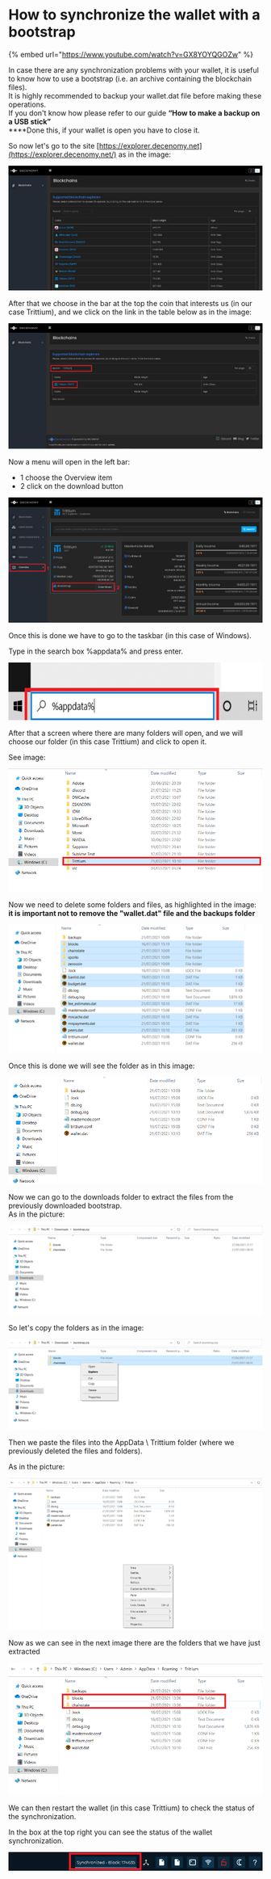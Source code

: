 # How to synchronize the wallet with a bootstrap

{% embed url="https://www.youtube.com/watch?v=GX8YOYQGOZw" %}



In case there are any synchronization problems with your wallet, it is useful to know how to use a bootstrap (i.e. an archive containing the blockchain files).\
It is highly recommended to backup your wallet.dat file before making these operations.\
If you don't know how please refer to our guide **“How to make a backup on a USB stick”**\
****Done this, if your wallet is open you have to close it.

So now let's go to the site [https://explorer.decenomy.net](https://explorer.decenomy.net/) as in the image:

![](<../../.gitbook/assets/0 (9).png>)

After that we choose in the bar at the top the coin that interests us (in our case Trittium), and we click on the link in the table below as in the image:

![](<../../.gitbook/assets/1 (10).png>)

Now a menu will open in the left bar:

* 1 choose the Overview item
* 2 click on the download button

![](<../../.gitbook/assets/2 (10).png>)

Once this is done we have to go to the taskbar (in this case of Windows).

Type in the search box %appdata% and press enter.

![](<../../.gitbook/assets/3 (3).png>)

After that a screen where there are many folders will open, and we will choose our folder (in this case Trittium) and click to open it.

See image:

![](<../../.gitbook/assets/4 (2).png>)

Now we need to delete some folders and files, as highlighted in the image:\
**it is important not to remove the "wallet.dat" file and the backups folder**

![](<../../.gitbook/assets/5 (7).png>)

Once this is done we will see the folder as in this image:

![](<../../.gitbook/assets/6 (1).png>)

Now we can go to the downloads folder to extract the files from the previously downloaded bootstrap.\
As in the picture:

![](<../../.gitbook/assets/7 (8).png>)

So let's copy the folders as in the image:

![](<../../.gitbook/assets/8 (6).png>)

Then we paste the files into the AppData \ Trittium folder (where we previously deleted the files and folders).

As in the picture:

![](<../../.gitbook/assets/9 (5).png>)

Now as we can see in the next image there are the folders that we have just extracted

![](<../../.gitbook/assets/10 (1).png>)

We can then restart the wallet (in this case Trittium) to check the status of the synchronization.

In the box at the top right you can see the status of the wallet synchronization.

![](../../.gitbook/assets/11.png)
